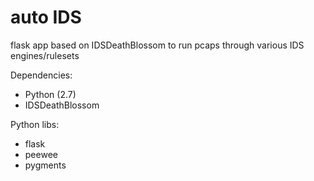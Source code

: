 # auto IDS
flask app based on IDSDeathBlossom to run pcaps through various IDS engines/rulesets

Dependencies:
- Python (2.7)
- IDSDeathBlossom

Python libs:
- flask
- peewee
- pygments

